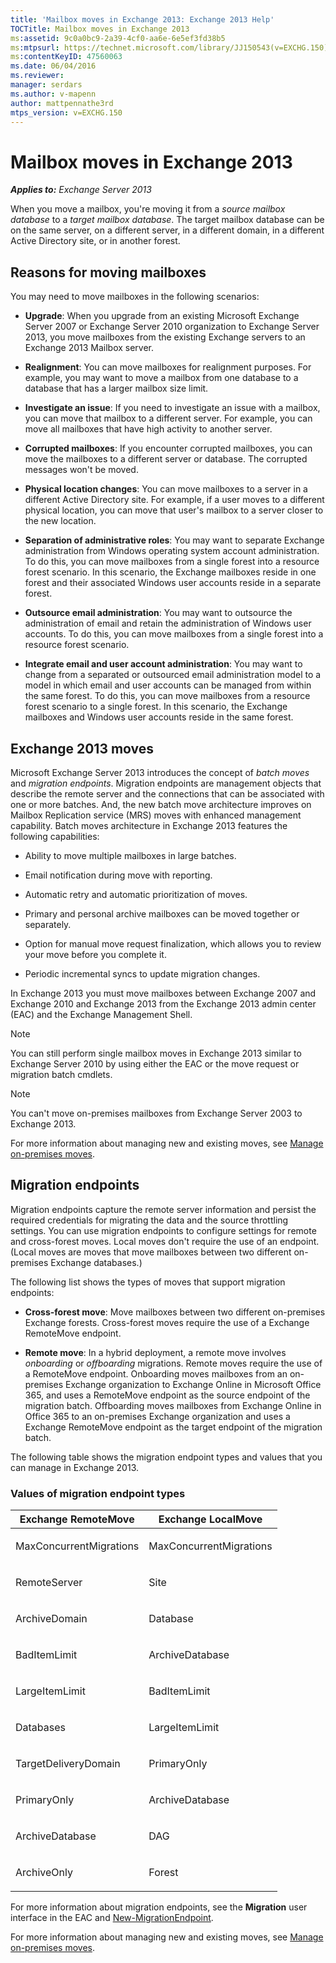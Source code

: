 ```yaml
---
title: 'Mailbox moves in Exchange 2013: Exchange 2013 Help'
TOCTitle: Mailbox moves in Exchange 2013
ms:assetid: 9c0a0bc9-2a39-4cf0-aa6e-6e5ef3fd38b5
ms:mtpsurl: https://technet.microsoft.com/library/JJ150543(v=EXCHG.150)
ms:contentKeyID: 47560063
ms.date: 06/04/2016
ms.reviewer: 
manager: serdars
ms.author: v-mapenn
author: mattpennathe3rd
mtps_version: v=EXCHG.150
---
```


# Mailbox moves in Exchange 2013

_**Applies to:** Exchange Server 2013_

When you move a mailbox, you're moving it from a *source mailbox database* to a *target mailbox database*. The target mailbox database can be on the same server, on a different server, in a different domain, in a different Active Directory site, or in another forest.

## Reasons for moving mailboxes

You may need to move mailboxes in the following scenarios:

  - **Upgrade**: When you upgrade from an existing Microsoft Exchange Server 2007 or Exchange Server 2010 organization to Exchange Server 2013, you move mailboxes from the existing Exchange servers to an Exchange 2013 Mailbox server.

  - **Realignment**: You can move mailboxes for realignment purposes. For example, you may want to move a mailbox from one database to a database that has a larger mailbox size limit.

  - **Investigate an issue**: If you need to investigate an issue with a mailbox, you can move that mailbox to a different server. For example, you can move all mailboxes that have high activity to another server.

  - **Corrupted mailboxes**: If you encounter corrupted mailboxes, you can move the mailboxes to a different server or database. The corrupted messages won't be moved.

  - **Physical location changes**: You can move mailboxes to a server in a different Active Directory site. For example, if a user moves to a different physical location, you can move that user's mailbox to a server closer to the new location.

  - **Separation of administrative roles**: You may want to separate Exchange administration from Windows operating system account administration. To do this, you can move mailboxes from a single forest into a resource forest scenario. In this scenario, the Exchange mailboxes reside in one forest and their associated Windows user accounts reside in a separate forest.

  - **Outsource email administration**: You may want to outsource the administration of email and retain the administration of Windows user accounts. To do this, you can move mailboxes from a single forest into a resource forest scenario.

  - **Integrate email and user account administration**: You may want to change from a separated or outsourced email administration model to a model in which email and user accounts can be managed from within the same forest. To do this, you can move mailboxes from a resource forest scenario to a single forest. In this scenario, the Exchange mailboxes and Windows user accounts reside in the same forest.

## Exchange 2013 moves

Microsoft Exchange Server 2013 introduces the concept of *batch moves* and *migration endpoints*. Migration endpoints are management objects that describe the remote server and the connections that can be associated with one or more batches. And, the new batch move architecture improves on Mailbox Replication service (MRS) moves with enhanced management capability. Batch moves architecture in Exchange 2013 features the following capabilities:

  - Ability to move multiple mailboxes in large batches.

  - Email notification during move with reporting.

  - Automatic retry and automatic prioritization of moves.

  - Primary and personal archive mailboxes can be moved together or separately.

  - Option for manual move request finalization, which allows you to review your move before you complete it.

  - Periodic incremental syncs to update migration changes.

In Exchange 2013 you must move mailboxes between Exchange 2007 and Exchange 2010 and Exchange 2013 from the Exchange 2013 admin center (EAC) and the Exchange Management Shell.

> [!NOTE]
> You can still perform single mailbox moves in Exchange 2013 similar to Exchange Server 2010 by using either the EAC or the move request or migration batch cmdlets.

> [!NOTE]
> You can't move on-premises mailboxes from Exchange Server 2003 to Exchange 2013.

For more information about managing new and existing moves, see [Manage on-premises moves](manage-on-premises-moves-exchange-2013-help.md).

## Migration endpoints

Migration endpoints capture the remote server information and persist the required credentials for migrating the data and the source throttling settings. You can use migration endpoints to configure settings for remote and cross-forest moves. Local moves don't require the use of an endpoint. (Local moves are moves that move mailboxes between two different on-premises Exchange databases.)

The following list shows the types of moves that support migration endpoints:

  - **Cross-forest move**: Move mailboxes between two different on-premises Exchange forests. Cross-forest moves require the use of a Exchange RemoteMove endpoint.

  - **Remote move**: In a hybrid deployment, a remote move involves *onboarding* or *offboarding* migrations. Remote moves require the use of a RemoteMove endpoint. Onboarding moves mailboxes from an on-premises Exchange organization to Exchange Online in Microsoft Office 365, and uses a RemoteMove endpoint as the source endpoint of the migration batch. Offboarding moves mailboxes from Exchange Online in Office 365 to an on-premises Exchange organization and uses a Exchange RemoteMove endpoint as the target endpoint of the migration batch.

The following table shows the migration endpoint types and values that you can manage in Exchange 2013.

### Values of migration endpoint types

<table>
<colgroup>
<col style="width: 50%" />
<col style="width: 50%" />
</colgroup>
<thead>
<tr class="header">
<th>Exchange RemoteMove</th>
<th>Exchange LocalMove</th>
</tr>
</thead>
<tbody>
<tr class="odd">
<td><p>MaxConcurrentMigrations</p></td>
<td><p>MaxConcurrentMigrations</p></td>
</tr>
<tr class="even">
<td><p>RemoteServer</p></td>
<td><p>Site</p></td>
</tr>
<tr class="odd">
<td><p>ArchiveDomain</p></td>
<td><p>Database</p></td>
</tr>
<tr class="even">
<td><p>BadItemLimit</p></td>
<td><p>ArchiveDatabase</p></td>
</tr>
<tr class="odd">
<td><p>LargeItemLimit</p></td>
<td><p>BadItemLimit</p></td>
</tr>
<tr class="even">
<td><p>Databases</p></td>
<td><p>LargeItemLimit</p></td>
</tr>
<tr class="odd">
<td><p>TargetDeliveryDomain</p></td>
<td><p>PrimaryOnly</p></td>
</tr>
<tr class="even">
<td><p>PrimaryOnly</p></td>
<td><p>ArchiveDatabase</p></td>
</tr>
<tr class="odd">
<td><p>ArchiveDatabase</p></td>
<td><p>DAG</p></td>
</tr>
<tr class="even">
<td><p>ArchiveOnly</p></td>
<td><p>Forest</p></td>
</tr>
</tbody>
</table>

For more information about migration endpoints, see the **Migration** user interface in the EAC and [New-MigrationEndpoint](https://technet.microsoft.com/library/jj218611\(v=exchg.150\)).

For more information about managing new and existing moves, see [Manage on-premises moves](manage-on-premises-moves-exchange-2013-help.md).
